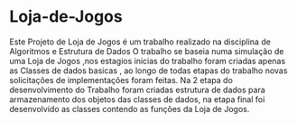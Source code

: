 # Loja-de-Jogos
Este Projeto de Loja de Jogos é um trabalho realizado na disciplina de Algoritmos e Estrutura de Dados
O trabalho se baseia numa simulação de uma Loja de Jogos ,nos estagios inicias do trabalho foram criadas apenas as Classes de dados basicas , ao longo de todas etapas do trabalho novas solicitações de implementações foram feitas. Na 2 etapa do desenvolvimento do Trabalho foram criadas estrutura de dados para armazenamento dos objetos das classes de dados, na etapa final foi desenvolvido as classes contendo as funções da Loja de Jogos.

